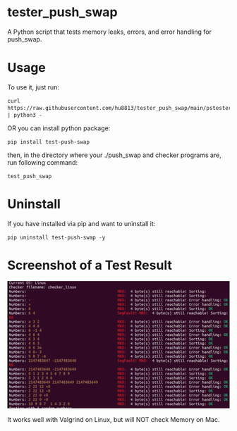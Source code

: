 # tester_push_swap
A Python script that tests memory leaks, errors, and error handling for push_swap. 

# Usage
To use it, just run: 

```
curl https://raw.githubusercontent.com/hu8813/tester_push_swap/main/pstester.py | python3 -
```


OR you can install python package:


```
pip install test-push-swap
```
then, in the directory where your ./push_swap and checker programs are, run following command:

```
test_push_swap
```
# Uninstall
If you have installed via pip and want to uninstall it: 

```
pip uninstall test-push-swap -y
```

# Screenshot of a Test Result

![Push_swap tester screenshot](screenshot.png)

It works well with Valgrind on Linux, but will NOT check Memory on Mac.
